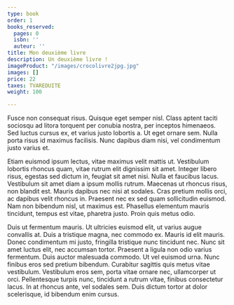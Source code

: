 ```yaml
---
type: book
order: 1
books_reserved:
  pages: 0
  isbn: ''
  auteur: ''
title: Mon deuxième livre
description: Un deuxième livre !
imageProduct: "/images/crocolivre2jpg.jpg"
images: []
price: 22
taxes: TVAREDUITE
weight: 100

---
```

Fusce non consequat risus. Quisque eget semper nisl. Class aptent taciti sociosqu ad litora torquent per conubia nostra, per inceptos himenaeos. Sed luctus cursus ex, et varius justo lobortis a. Ut eget ornare sem. Nulla porta risus id maximus facilisis. Nunc dapibus diam nisi, vel condimentum justo varius et.

Etiam euismod ipsum lectus, vitae maximus velit mattis ut. Vestibulum lobortis rhoncus quam, vitae rutrum elit dignissim sit amet. Integer libero risus, egestas sed dictum in, feugiat sit amet nisi. Nulla et faucibus lacus. Vestibulum sit amet diam a ipsum mollis rutrum. Maecenas ut rhoncus risus, non blandit est. Mauris dapibus nec nisi at sodales. Cras pretium mollis orci, ac dapibus velit rhoncus in. Praesent nec ex sed quam sollicitudin euismod. Nam non bibendum nisl, ut maximus est. Phasellus elementum mauris tincidunt, tempus est vitae, pharetra justo. Proin quis metus odio.

Duis ut fermentum mauris. Ut ultricies euismod elit, ut varius augue convallis at. Duis a tristique magna, nec commodo ex. Mauris id elit mauris. Donec condimentum mi justo, fringilla tristique nunc tincidunt nec. Nunc sit amet luctus elit, nec accumsan tortor. Praesent a ligula non odio varius fermentum. Duis auctor malesuada commodo. Ut vel euismod urna. Nunc finibus eros sed pretium bibendum. Curabitur sagittis quis metus vitae vestibulum. Vestibulum eros sem, porta vitae ornare nec, ullamcorper ut orci. Pellentesque turpis nunc, tincidunt a rutrum vitae, finibus consectetur lacus. In at rhoncus ante, vel sodales sem. Duis dictum tortor at dolor scelerisque, id bibendum enim cursus.
